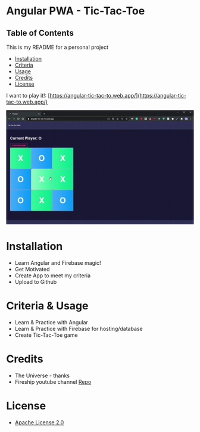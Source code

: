 # Angular PWA - Tic-Tac-Toe 

## Table of Contents

This is my README for a personal project
* [Installation](#installation)
* [Criteria](#Criteria)
* [Usage](#Usage)
* [Credits](#Credits)
* [License](#License)

I want to play it!: [https://angular-tic-tac-to.web.app/](https://angular-tic-tac-to.web.app/)

![Should Look like this lol](/public/assets/img/gif.gif)
# Installation
* Learn Angular and Firebase magic!
* Get Motivated
* Create App to meet my criteria
* Upload to Github 

# Criteria & Usage
* Learn & Practice with Angular
* Learn & Practice with Firebase for hosting/database
* Create Tic-Tac-Toe game

# Credits
* The Universe - thanks
* Fireship youtube channel [Repo](https://github.com/fireship-io/angular-tic-tac-toe)

# License
* [Apache License 2.0](https://github.com/kevsaj/Fun-with-Angular/blob/main/LICENSE)